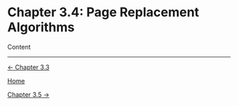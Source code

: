 # Chapter 3.4: Page Replacement Algorithms

Content

---

[← Chapter 3.3](Chapter%203%20%2062758.md)

[Home](../../AiredDev%20b02d5/Notes%20on%20M%2061e3e.md)

[Chapter 3.5 →](Chapter%203%20%2081914.md)